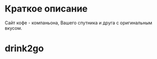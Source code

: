 # Краткое описание

Сайт кофе - компаньона, Вашего спутника и друга с оригинальным вкусом.


# drink2go
